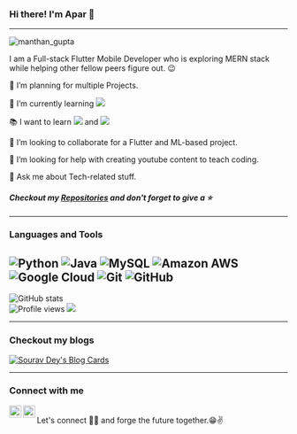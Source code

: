 ### Hi there! I'm Apar 👋


---
![manthan_gupta](https://user-images.githubusercontent.com/42516515/97008708-cfa9fd80-1560-11eb-8b6c-6872b346f306.gif)

I am a Full-stack Flutter Mobile Developer who is exploring MERN stack while helping other fellow peers figure out. :wink:
 
 🔭 I’m planning for multiple Projects.
 
 🌱 I’m currently learning <img src="https://img.shields.io/badge/-React-000000?style=flat&logo=react&logoColor=00c8ff">
 
 :books: I want to learn <img src="https://img.shields.io/badge/-MongoDB-4DB33D?style=flat&logo=mongodb&logoColor=FFFFFF"> and <img src="https://img.shields.io/badge/-Node.js-3C873A?style=flat&logo=Node.js&logoColor=white">
 
 👯 I’m looking to collaborate for a Flutter and ML-based project.
 
 🤔 I’m looking for help with creating youtube content to teach coding.
 
 💬 Ask me about Tech-related stuff.

#### *Checkout my <a href="https://github.com/AparGarg99">Repositories</a> and don't forget to give a :star:*
---

### Languages and Tools
![Python](https://img.shields.io/badge/-Python-black?style=flat-square&logo=Python)
![Java](https://img.shields.io/badge/-java-E34A86?style=flat-square&logo=java)
![MySQL](https://img.shields.io/badge/-MySQL-black?style=flat-square&logo=mysql)
![Amazon AWS](https://img.shields.io/badge/Amazon%20AWS-232F3E?style=flat-square&logo=amazon-aws)
![Google Cloud](https://img.shields.io/badge/Google%20Cloud-black?style=flat-square&logo=google-cloud)
![Git](https://img.shields.io/badge/-Git-black?style=flat-square&logo=git)
![GitHub](https://img.shields.io/badge/-GitHub-181717?style=flat-square&logo=github)
---

![GitHub stats](https://github-readme-stats.vercel.app/api?username=AparGarg99&show_icons=true&hide_border=true)
<br/>
![Profile views](https://gpvc.arturio.dev/AparGarg99)  <img src="https://img.shields.io/github/followers/AparGarg99?label=Follow" style=" float:left, margin-right:10px" />

---
### Checkout my blogs

[![Sourav Dey's Blog Cards](https://github-cards-external-blogs.souravdey777.vercel.app/getMediumBlogs?username=@apargarg99&type=horizontal)](https://medium.com/@apargarg99)

---

### Connect with me
[<img align="left" alt="AparGarg99 | Medium" width="22px" src="https://cdn.jsdelivr.net/npm/simple-icons@v3/icons/medium.svg" />][medium]
[<img align="left" alt="AparGarg99 | LinkedIn" width="22px" src="https://cdn.jsdelivr.net/npm/simple-icons@v3/icons/linkedin.svg" />][linkedin]

[medium]: https://medium.com/@apargarg99
[linkedin]: https://www.linkedin.com/in/apar-garg-056531149/
<br/>
Let's connect 👨‍💻 and forge the future together.😁✌

